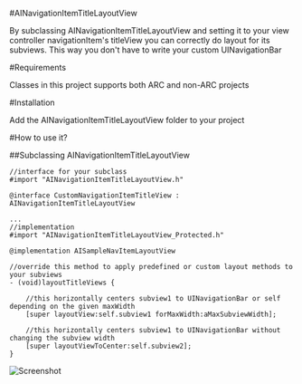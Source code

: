 #AINavigationItemTitleLayoutView

By subclassing AINavigationItemTitleLayoutView and setting it to your view controller navigationItem's titleView you can correctly do layout for its subviews. 
This way you don't have to write your custom UINavigationBar

#Requirements

Classes in this project supports both ARC and non-ARC projects

#Installation

Add the AINavigationItemTitleLayoutView folder to your project

#How to use it?

##Subclassing AINavigationItemTitleLayoutView

    //interface for your subclass
    #import "AINavigationItemTitleLayoutView.h"
    
    @interface CustomNavigationItemTitleView : AINavigationItemTitleLayoutView
    
    ...
    //implementation
    #import "AINavigationItemTitleLayoutView_Protected.h"
    
    @implementation AISampleNavItemLayoutView
    
    //override this method to apply predefined or custom layout methods to your subviews
    - (void)layoutTitleViews {
    
        //this horizontally centers subview1 to UINavigationBar or self depending on the given maxWidth
        [super layoutView:self.subview1 forMaxWidth:aMaxSubviewWidth];
        
        //this horizontally centers subview1 to UINavigationBar without changing the subview width
        [super layoutViewToCenter:self.subview2];
    }
    
![Screenshot](http://f.cl.ly/items/071h2K3G1o1a1p171p2k/Screen%20Shot%202013-01-04%20at%205.46.50%20PM.png)
